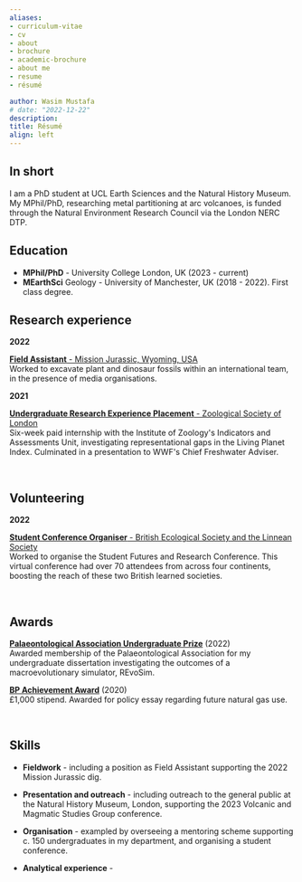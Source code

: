 ```yaml
---
aliases:
- curriculum-vitae
- cv
- about
- brochure
- academic-brochure
- about me
- resume
- résumé

author: Wasim Mustafa
# date: "2022-12-22"
description:
title: Résumé
align: left
---
```


## In short

I am a PhD student at UCL Earth Sciences and the Natural History Museum. My MPhil/PhD, researching metal partitioning at arc volcanoes, is funded through the Natural Environment Research Council via the London NERC DTP.

## Education

* **MPhil/PhD** - University College London, UK (2023 - current)
* **MEarthSci** Geology - University of Manchester, UK (2018 - 2022). First class degree.

## Research experience

**2022**

<u>**Field Assistant** - Mission Jurassic, Wyoming, USA</u> <br>Worked to excavate plant and dinosaur fossils within an international team, in the presence of media organisations.

<b>2021</b> 

<u>**Undergraduate Research Experience Placement** - Zoological Society of London</u> <br>Six-week paid internship with the Institute of Zoology's Indicators and Assessments Unit, investigating representational gaps in the Living Planet Index. Culminated in a presentation to WWF's Chief Freshwater Adviser.

<br>

## Volunteering

<b>2022</b> 

<u>**Student Conference Organiser** - British Ecological Society and the Linnean Society</u> <br> Worked to organise the Student Futures and Research Conference.  This virtual conference had over 70 attendees from across four continents, boosting the reach of these two British learned societies.

<br>

## Awards
<u>**Palaeontological Association Undergraduate Prize**</u> (2022)<br>Awarded membership of the Palaeontological Association for my undergraduate dissertation investigating the outcomes of a macroevolutionary simulator, REvoSim.

<u>**BP Achievement Award**</u> (2020)<br>£1,000 stipend. Awarded for policy essay regarding future natural gas use.

<br>

## Skills

* **Fieldwork** - including a position as Field Assistant supporting the 2022 Mission Jurassic dig.

* **Presentation and outreach** - including outreach to the general public at the Natural History Museum, London, supporting the 2023 Volcanic and Magmatic Studies Group conference.

* **Organisation** - exampled by overseeing a mentoring scheme supporting c. 150 undergraduates in my department, and organising a student conference.

* **Analytical experience** - 

<br>